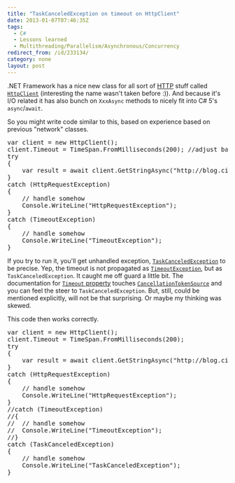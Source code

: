 ```yaml
---
title: "TaskCanceledException on timeout on HttpClient"
date: 2013-01-07T07:46:35Z
tags:
  - C#
  - Lessons learned
  - Multithreading/Parallelism/Asynchronous/Concurrency
redirect_from: /id/233134/
category: none
layout: post
---
```

.NET Framework has a nice new class for all sort of [HTTP][1] stuff called [`HttpClient`][2] (interesting the name wasn't taken before :)). And because it's I/O related it has also bunch on `XxxAsync` methods to nicely fit into C# 5's `async`/`await`.

<!-- excerpt -->

So you might write code similar to this, based on experience based on previous "network" classes.

<pre class="brush:csharp">
var client = new HttpClient();
client.Timeout = TimeSpan.FromMilliseconds(200); //adjust based on your network
try
{
	var result = await client.GetStringAsync("http://blog.cincura.net/");
}
catch (HttpRequestException)
{
	// handle somehow
	Console.WriteLine("HttpRequestException");
}
catch (TimeoutException)
{
	// handle somehow
	Console.WriteLine("TimeoutException");
}
</pre>

If you try to run it, you'll get unhandled exception, [`TaskCanceledException`][3] to be precise. Yep, the timeout is not propagated as [`TimeoutException`][4], but as `TaskCanceledException`. It caught me off guard a little bit. The documentation for [`Timeout` property][5] touches [`CancellationTokenSource`][6] and you can feel the steer to `TaskCanceledException`. But, still, could be mentioned explicitly, will not be that surprising. Or maybe my thinking was skewed.

This code then works correctly.

<pre class="brush:csharp">
var client = new HttpClient();
client.Timeout = TimeSpan.FromMilliseconds(200);
try
{
	var result = await client.GetStringAsync("http://blog.cincura.net/");
}
catch (HttpRequestException)
{
	// handle somehow
	Console.WriteLine("HttpRequestException");
}
//catch (TimeoutException)
//{
//	// handle somehow
//	Console.WriteLine("TimeoutException");
//}
catch (TaskCanceledException)
{
	// handle somehow
	Console.WriteLine("TaskCanceledException");
}
</pre>

[1]: http://en.wikipedia.org/wiki/Hypertext_Transfer_Protocol
[2]: http://msdn.microsoft.com/en-us/library/system.net.http.httpclient.aspx
[3]: http://msdn.microsoft.com/en-us/library/system.threading.tasks.taskcanceledexception.aspx
[4]: http://msdn.microsoft.com/en-us/library/system.timeoutexception.aspx
[5]: http://msdn.microsoft.com/en-us/library/system.net.http.httpclient.timeout.aspx
[6]: http://msdn.microsoft.com/en-us/library/system.threading.cancellationtokensource.aspx